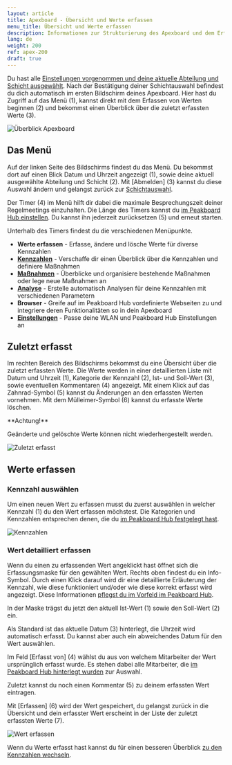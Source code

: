 ```yaml
---
layout: article
title: Apexboard - Übersicht und Werte erfassen
menu_title: Übersicht und Werte erfassen
description: Informationen zur Strukturierung des Apexboard und dem Erfassen von Werten
lang: de
weight: 200
ref: apex-200
draft: true
---
```


Du hast alle [Einstellungen vorgenommen und deine aktuelle Abteilung und Schicht ausgewählt](/apexboard/de-apexboard-settings.html). Nach der Bestätigung deiner Schichtauswahl befindest du dich automatisch im ersten Bildschirm deines Apexboard.
Hier hast du Zugriff auf das Menü (1), kannst direkt mit dem Erfassen von Werten beginnen (2) und bekommst einen Überblick über die zuletzt erfassten Werte (3).

![Überblick Apexboard]()

## Das Menü

Auf der linken Seite des Bildschirms findest du das Menü. Du bekommst dort auf einen Blick Datum und Uhrzeit angezeigt (1), sowie deine aktuell ausgewählte Abteilung und Schicht (2). Mit [Abmelden] (3) kannst du diese Auswahl ändern und gelangst zurück zur [Schichtauswahl](/apexboard/de-apexboard-settings.html).

Der Timer (4) im Menü hilft dir dabei die maximale Besprechungszeit deiner Regelmeetings einzuhalten. Die Länge des Timers kannst du [im Peakboard Hub einstellen](). Du kannst ihn jederzeit zurücksetzen (5) und erneut starten.

Unterhalb des Timers findest du die verschiedenen Menüpunkte.

* **Werte erfassen** - Erfasse, ändere und lösche Werte für diverse Kennzahlen
* [**Kennzahlen**](/apexboard/de-apexboard-keyfigures.html) - Verschaffe dir einen Überblick über die Kennzahlen und definiere Maßnahmen
* [**Maßnahmen**](/apexboard/de-apexboard-measures.html) - Überblicke und organisiere bestehende Maßnahmen oder lege neue Maßnahmen an
* [**Analyse**](/apexboard/de-apexboard-analysis.html) - Erstelle automatisch Analysen für deine Kennzahlen mit verschiedenen Parametern
* **Browser** - Greife auf im Peakboard Hub vordefinierte Webseiten zu und integriere deren Funktionalitäten so in dein Apexboard
* [**Einstellungen**](/apexboard/de-apexboard-settings.html) - Passe deine WLAN und Peakboard Hub Einstellungen an

## Zuletzt erfasst

Im rechten Bereich des Bildschirms bekommst du eine Übersicht über die zuletzt erfassten Werte. Die Werte werden in einer detaillierten Liste mit Datum und Uhrzeit (1), Kategorie der Kennzahl (2), Ist- und Soll-Wert (3), sowie eventuellen Kommentaren (4) angezeigt. Mit einem Klick auf das Zahnrad-Symbol (5) kannst du Änderungen an den erfassten Werten vornehmen. Mit dem Mülleimer-Symbol (6) kannst du erfasste Werte löschen.

<div class="box-warning" markdown="1">
**Achtung!**

Geänderte und gelöschte Werte können nicht wiederhergestellt werden.
</div>

![Zuletzt erfasst]()

## Werte erfassen

### Kennzahl auswählen

Um einen neuen Wert zu erfassen musst du zuerst auswählen in welcher Kennzahl (1) du den Wert erfassen möchstest. Die Kategorien und Kennzahlen entsprechen denen, die du [im Peakboard Hub festgelegt hast]().

![Kennzahlen]()

### Wert detailliert erfassen

Wenn du einen zu erfassenden Wert angeklickt hast öffnet sich die Erfassungsmaske für den gewählten Wert.
Rechts oben findest du ein Info-Symbol. Durch einen Klick darauf wird dir eine detaillierte Erläuterung der Kennzahl, wie diese funktioniert und/oder wie diese korrekt erfasst wird angezeigt. Diese Informationen [pflegst du im Vorfeld im Peakboard Hub]().

In der Maske trägst du jetzt den aktuell Ist-Wert (1) sowie den Soll-Wert (2) ein.

Als Standard ist das aktuelle Datum (3) hinterlegt, die Uhrzeit wird automatisch erfasst. Du kannst aber auch ein abweichendes Datum für den Wert auswählen.

Im Feld [Erfasst von] (4) wählst du aus von welchem Mitarbeiter der Wert ursprünglich erfasst wurde. Es stehen dabei alle Mitarbeiter, die [im Peakboard Hub hinterlegt wurden]() zur Auswahl.

Zuletzt kannst du noch einen Kommentar (5) zu deinem erfassten Wert eintragen.

Mit [Erfassen] (6) wird der Wert gespeichert, du gelangst zurück in die Übersicht und dein erfasster Wert erscheint in der Liste der zuletzt erfassten Werte (7).

![Wert erfassen]()

Wenn du Werte erfasst hast kannst du für einen besseren Überblick [zu den Kennzahlen wechseln](/apexboard/de-apexboard-keyfigures.html).
